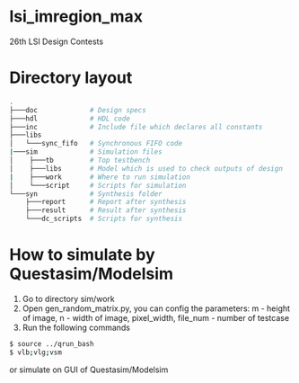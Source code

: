 # lsi_imregion_max
26th LSI Design Contests

# Directory layout
```bash
.
├───doc             # Design specs
├───hdl             # HDL code
├───inc             # Include file which declares all constants
├───libs
│   └───sync_fifo   # Synchronous FIFO code
|───sim             # Simulation files
│    ├───tb         # Top testbench
│    ├───libs       # Model which is used to check outputs of design
|    ├───work       # Where to run simulation
│    └───script     # Scripts for simulation
└───syn             # Synthesis folder
    ├───report      # Report after synthesis
    ├───result      # Result after synthesis
    └───dc_scripts  # Scripts for synthesis
```
# How to simulate by Questasim/Modelsim
1. Go to directory sim/work
2. Open gen_random_matrix.py, you can config the parameters: m - height of image, n - width of image, pixel_width, file_num - number of testcase
3. Run the following commands
```sh
$ source ../qrun_bash
$ vlb;vlg;vsm
```
or simulate on GUI of Questasim/Modelsim
